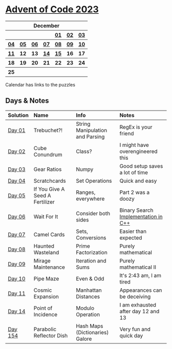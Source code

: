 # [Advent of Code 2023](https://adventofcode.com/2023)

<table>
<tr>
    <th colspan="7">December</th>
    </tr>
    <tr>
        <th></th>
        <th></th>
        <th></th>
        <th></th>
        <th><a href="https://adventofcode.com/2023/day/1">01</a></th>
        <th><a href="https://adventofcode.com/2023/day/2">02</a></th>
        <th><a href="https://adventofcode.com/2023/day/3">03</a></th>
    </tr>
    <tr>
        <th><a href="https://adventofcode.com/2023/day/4">04</a></th>
        <th><a href="https://adventofcode.com/2023/day/5">05</a></th>
        <th><a href="https://adventofcode.com/2023/day/6">06</a></th>
        <th><a href="https://adventofcode.com/2023/day/7">07</a></th>
        <th><a href="https://adventofcode.com/2023/day/8">08</a></th>
        <th><a href="https://adventofcode.com/2023/day/9">09</a></th>
        <th><a href="https://adventofcode.com/2023/day/10">10</a></th>
    </tr>
    <tr>
        <th><a href="https://adventofcode.com/2023/day/11">11</a></th>
        <th>12</th>
        <th>13</th>
        <th><a href="https://adventofcode.com/2023/day/14">14</a></th>
        <th><a href="https://adventofcode.com/2023/day/15">15</a></th>
        <th>16</th>
        <th>17</th>
    </tr>
    <tr>
        <th>18</th>
        <th>19</th>
        <th>20</th>
        <th>21</th>
        <th>22</th>
        <th>23</th>
        <th>24</th>
    </tr>
    <tr>
        <th>25</th>
        <th></th>
        <th></th>
        <th></th>
        <th></th>
        <th></th>
        <th></th>
    </tr>
</table>
Calendar has links to the puzzles

## Days & Notes

Solution | Name | Info | Notes
:--- | :-- | :---  | :----
[Day 01](https://github.com/enigm4tik/advent-of-code/blob/main/2023/day01.py) | Trebuchet?! | String Manipulation and Parsing | RegEx is your friend
[Day 02](https://github.com/enigm4tik/advent-of-code/blob/main/2023/day02.py) | Cube Conundrum | Class? | I might have overengineered this
[Day 03](https://github.com/enigm4tik/advent-of-code/blob/main/2023/day03.py) | Gear Ratios | Numpy | Good setup saves a lot of time
[Day 04](https://github.com/enigm4tik/advent-of-code/blob/main/2023/day04.py) | Scratchcards | Set Operations | Quick and easy
[Day 05](https://github.com/enigm4tik/advent-of-code/blob/main/2023/day05.py) | If You Give A Seed A Fertilizer | Ranges, everywhere | Part 2 was a doozy
[Day 06](https://github.com/enigm4tik/advent-of-code/blob/main/2023/day06.py) | Wait For It | Consider both sides | Binary Search [Implementation in C++](https://github.com/enigm4tik/advent-of-code/blob/main/2023/day06.cpp)
[Day 07](https://github.com/enigm4tik/advent-of-code/blob/main/2023/day07.py) | Camel Cards | Sets, Conversions | Easier than expected
[Day 08](https://github.com/enigm4tik/advent-of-code/blob/main/2023/day08.py) | Haunted Wasteland | Prime Factorization | Purely mathematical
[Day 09](https://github.com/enigm4tik/advent-of-code/blob/main/2023/day09.py) | Mirage Maintenance | Iteration and Sums | Purely mathematical II
[Day 10](https://github.com/enigm4tik/advent-of-code/blob/main/2023/day10.py) | Pipe Maze | Even & Odd | It's 2:43 am, I am tired 
[Day 11](https://github.com/enigm4tik/advent-of-code/blob/main/2023/day11.py) | Cosmic Expansion | Manhattan Distances | Appearances can be deceiving
[Day 14](https://github.com/enigm4tik/advent-of-code/blob/main/2023/day14.py) | Point of Incidence | Modulo Operation | I am exhausted after day 12 and 13
[Day 154](https://github.com/enigm4tik/advent-of-code/blob/main/2023/day14.py) | Parabolic Reflector Dish | Hash Maps (Dictionaries) Galore | Very fun and quick day